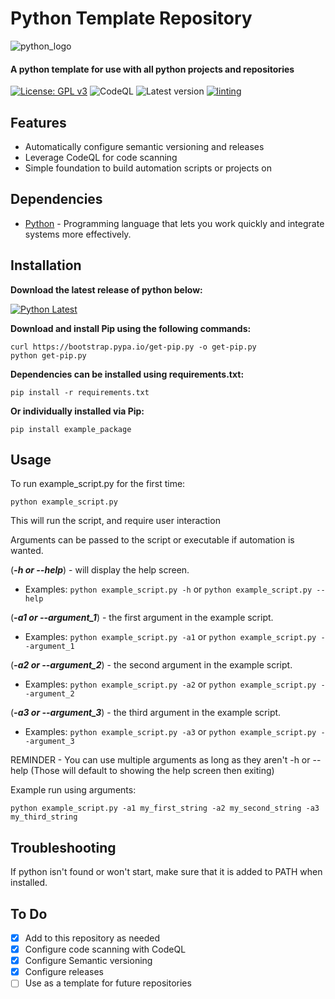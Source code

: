 # Python Template Repository

![python_logo](https://github.com/I506dk/Python-Template/assets/33561466/cabea7fe-cfc8-48fb-a155-801b177725ad)

#### A python template for use with all python projects and repositories

[![License: GPL v3](https://img.shields.io/badge/License-GPL%20v3-blue.svg)](https://www.gnu.org/licenses/gpl-3.0)
![CodeQL](https://github.com/I506dk/Python-Template/workflows/CodeQL/badge.svg)
![Latest version](https://github.com/i506dk/Python-Template/actions/workflows/versioning.yml/badge.svg)
[![linting](https://github.com/I506dk/Python-Template/actions/workflows/pylint.yml/badge.svg)](https://github.com/I506dk/Python-Template/actions/workflows/pylint.yml)

## Features
- Automatically configure semantic versioning and releases
- Leverage CodeQL for code scanning
- Simple foundation to build automation scripts or projects on

## Dependencies
- [Python](https://www.python.org/downloads/) - Programming language that lets you work quickly
and integrate systems more effectively.

## Installation
**Download the latest release of python below:**

[![Python Latest](https://img.shields.io/badge/python-latest-blue.svg)](https://www.python.org/downloads/windows/)

**Download and install Pip using the following commands:**
```
curl https://bootstrap.pypa.io/get-pip.py -o get-pip.py
python get-pip.py
```
**Dependencies can be installed using requirements.txt:**
```
pip install -r requirements.txt
```
**Or individually installed via Pip:**
```
pip install example_package
```

## Usage
To run example_script.py for the first time:
```
python example_script.py
```
This will run the script, and require user interaction

Arguments can be passed to the script or executable if automation is wanted.

(***-h or --help***) - will display the help screen.

- Examples: ```python example_script.py -h``` or ```python example_script.py --help```

(***-a1 or --argument_1***)  - the first argument in the example script.

- Examples: ```python example_script.py -a1``` or ```python example_script.py --argument_1```

(***-a2 or --argument_2***)  - the second argument in the example script.

- Examples: ```python example_script.py -a2``` or ```python example_script.py --argument_2```

(***-a3 or --argument_3***)  - the third argument in the example script.

- Examples: ```python example_script.py -a3``` or ```python example_script.py --argument_3```

REMINDER - You can use multiple arguments as long as they aren't -h or --help (Those will default to showing the help screen then exiting)

Example run using arguments:
```
python example_script.py -a1 my_first_string -a2 my_second_string -a3 my_third_string
```

## Troubleshooting
If python isn't found or won't start, make sure that it is added to PATH when installed.

## To Do
- [x] Add to this repository as needed
- [x] Configure code scanning with CodeQL
- [x] Configure Semantic versioning
- [x] Configure releases
- [ ] Use as a template for future repositories
